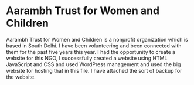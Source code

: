 # Aarambh Trust for Women and Children
 Aarambh Trust for Women and Children is a nonprofit organization which is based in South Delhi. I have been volunteering and been connected with them for the past five years this year. I had the opportunity to create a website for this NGO, I successfully created a website using HTML JavaScript and CSS and used WordPress management and used the big website for hosting that in this file. I have attached the sort of backup for the website.
